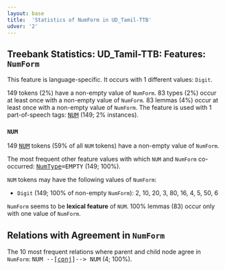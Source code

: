 ```yaml
---
layout: base
title:  'Statistics of NumForm in UD_Tamil-TTB'
udver: '2'
---
```


## Treebank Statistics: UD_Tamil-TTB: Features: `NumForm`

This feature is language-specific.
It occurs with 1 different values: `Digit`.

149 tokens (2%) have a non-empty value of `NumForm`.
83 types (2%) occur at least once with a non-empty value of `NumForm`.
83 lemmas (4%) occur at least once with a non-empty value of `NumForm`.
The feature is used with 1 part-of-speech tags: <tt><a href="ta_ttb-pos-NUM.html">NUM</a></tt> (149; 2% instances).

### `NUM`

149 <tt><a href="ta_ttb-pos-NUM.html">NUM</a></tt> tokens (59% of all `NUM` tokens) have a non-empty value of `NumForm`.

The most frequent other feature values with which `NUM` and `NumForm` co-occurred: <tt><a href="ta_ttb-feat-NumType.html">NumType</a></tt><tt>=EMPTY</tt> (149; 100%).

`NUM` tokens may have the following values of `NumForm`:

* `Digit` (149; 100% of non-empty `NumForm`): 2, 10, 20, 3, 80, 16, 4, 5, 50, 6

`NumForm` seems to be **lexical feature** of `NUM`. 100% lemmas (83) occur only with one value of `NumForm`.

## Relations with Agreement in `NumForm`

The 10 most frequent relations where parent and child node agree in `NumForm`:
<tt>NUM --[<tt><a href="ta_ttb-dep-conj.html">conj</a></tt>]--> NUM</tt> (4; 100%).

